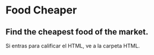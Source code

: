 # Food Cheaper
## Find the cheapest food of the market.

Si entras para calificar el HTML, ve a la carpeta HTML. 
